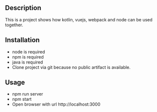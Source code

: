 ## Description
This is a project shows how kotlin, vuejs, webpack and node can be used together.


## Installation
* node is required
* npm is required
* java is required
* Clone project via git because no public artifact is available.

## Usage
* npm run server
* npm start
* Open browser with url http://localhost:3000
